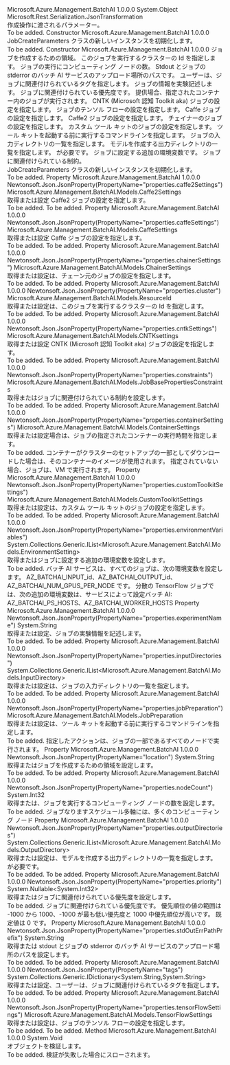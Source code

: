 <Type Name="JobCreateParameters" FullName="Microsoft.Azure.Management.BatchAI.Models.JobCreateParameters">
  <TypeSignature Language="C#" Value="public class JobCreateParameters" />
  <TypeSignature Language="ILAsm" Value=".class public auto ansi beforefieldinit JobCreateParameters extends System.Object" />
  <TypeSignature Language="DocId" Value="T:Microsoft.Azure.Management.BatchAI.Models.JobCreateParameters" />
  <TypeSignature Language="VB.NET" Value="Public Class JobCreateParameters" />
  <TypeSignature Language="F#" Value="type JobCreateParameters = class" />
  <AssemblyInfo>
    <AssemblyName>Microsoft.Azure.Management.BatchAI</AssemblyName>
    <AssemblyVersion>1.0.0.0</AssemblyVersion>
  </AssemblyInfo>
  <Base>
    <BaseTypeName>System.Object</BaseTypeName>
  </Base>
  <Interfaces />
  <Attributes>
    <Attribute>
      <AttributeName>Microsoft.Rest.Serialization.JsonTransformation</AttributeName>
    </Attribute>
  </Attributes>
  <Docs>
    <summary>
            作成操作に渡されるパラメーター。
            </summary>
    <remarks>To be added.</remarks>
  </Docs>
  <Members>
    <Member MemberName=".ctor">
      <MemberSignature Language="C#" Value="public JobCreateParameters ();" />
      <MemberSignature Language="ILAsm" Value=".method public hidebysig specialname rtspecialname instance void .ctor() cil managed" />
      <MemberSignature Language="DocId" Value="M:Microsoft.Azure.Management.BatchAI.Models.JobCreateParameters.#ctor" />
      <MemberSignature Language="VB.NET" Value="Public Sub New ()" />
      <MemberType>Constructor</MemberType>
      <AssemblyInfo>
        <AssemblyName>Microsoft.Azure.Management.BatchAI</AssemblyName>
        <AssemblyVersion>1.0.0.0</AssemblyVersion>
      </AssemblyInfo>
      <Parameters />
      <Docs>
        <summary>
            JobCreateParameters クラスの新しいインスタンスを初期化します。
            </summary>
        <remarks>To be added.</remarks>
      </Docs>
    </Member>
    <Member MemberName=".ctor">
      <MemberSignature Language="C#" Value="public JobCreateParameters (string location, Microsoft.Azure.Management.BatchAI.Models.ResourceId cluster, int nodeCount, string stdOutErrPathPrefix, System.Collections.Generic.IDictionary&lt;string,string&gt; tags = null, string experimentName = null, Nullable&lt;int&gt; priority = null, Microsoft.Azure.Management.BatchAI.Models.ContainerSettings containerSettings = null, Microsoft.Azure.Management.BatchAI.Models.CNTKsettings cntkSettings = null, Microsoft.Azure.Management.BatchAI.Models.TensorFlowSettings tensorFlowSettings = null, Microsoft.Azure.Management.BatchAI.Models.CaffeSettings caffeSettings = null, Microsoft.Azure.Management.BatchAI.Models.Caffe2Settings caffe2Settings = null, Microsoft.Azure.Management.BatchAI.Models.ChainerSettings chainerSettings = null, Microsoft.Azure.Management.BatchAI.Models.CustomToolkitSettings customToolkitSettings = null, Microsoft.Azure.Management.BatchAI.Models.JobPreparation jobPreparation = null, System.Collections.Generic.IList&lt;Microsoft.Azure.Management.BatchAI.Models.InputDirectory&gt; inputDirectories = null, System.Collections.Generic.IList&lt;Microsoft.Azure.Management.BatchAI.Models.OutputDirectory&gt; outputDirectories = null, System.Collections.Generic.IList&lt;Microsoft.Azure.Management.BatchAI.Models.EnvironmentSetting&gt; environmentVariables = null, Microsoft.Azure.Management.BatchAI.Models.JobBasePropertiesConstraints constraints = null);" />
      <MemberSignature Language="ILAsm" Value=".method public hidebysig specialname rtspecialname instance void .ctor(string location, class Microsoft.Azure.Management.BatchAI.Models.ResourceId cluster, int32 nodeCount, string stdOutErrPathPrefix, class System.Collections.Generic.IDictionary`2&lt;string, string&gt; tags, string experimentName, valuetype System.Nullable`1&lt;int32&gt; priority, class Microsoft.Azure.Management.BatchAI.Models.ContainerSettings containerSettings, class Microsoft.Azure.Management.BatchAI.Models.CNTKsettings cntkSettings, class Microsoft.Azure.Management.BatchAI.Models.TensorFlowSettings tensorFlowSettings, class Microsoft.Azure.Management.BatchAI.Models.CaffeSettings caffeSettings, class Microsoft.Azure.Management.BatchAI.Models.Caffe2Settings caffe2Settings, class Microsoft.Azure.Management.BatchAI.Models.ChainerSettings chainerSettings, class Microsoft.Azure.Management.BatchAI.Models.CustomToolkitSettings customToolkitSettings, class Microsoft.Azure.Management.BatchAI.Models.JobPreparation jobPreparation, class System.Collections.Generic.IList`1&lt;class Microsoft.Azure.Management.BatchAI.Models.InputDirectory&gt; inputDirectories, class System.Collections.Generic.IList`1&lt;class Microsoft.Azure.Management.BatchAI.Models.OutputDirectory&gt; outputDirectories, class System.Collections.Generic.IList`1&lt;class Microsoft.Azure.Management.BatchAI.Models.EnvironmentSetting&gt; environmentVariables, class Microsoft.Azure.Management.BatchAI.Models.JobBasePropertiesConstraints constraints) cil managed" />
      <MemberSignature Language="DocId" Value="M:Microsoft.Azure.Management.BatchAI.Models.JobCreateParameters.#ctor(System.String,Microsoft.Azure.Management.BatchAI.Models.ResourceId,System.Int32,System.String,System.Collections.Generic.IDictionary{System.String,System.String},System.String,System.Nullable{System.Int32},Microsoft.Azure.Management.BatchAI.Models.ContainerSettings,Microsoft.Azure.Management.BatchAI.Models.CNTKsettings,Microsoft.Azure.Management.BatchAI.Models.TensorFlowSettings,Microsoft.Azure.Management.BatchAI.Models.CaffeSettings,Microsoft.Azure.Management.BatchAI.Models.Caffe2Settings,Microsoft.Azure.Management.BatchAI.Models.ChainerSettings,Microsoft.Azure.Management.BatchAI.Models.CustomToolkitSettings,Microsoft.Azure.Management.BatchAI.Models.JobPreparation,System.Collections.Generic.IList{Microsoft.Azure.Management.BatchAI.Models.InputDirectory},System.Collections.Generic.IList{Microsoft.Azure.Management.BatchAI.Models.OutputDirectory},System.Collections.Generic.IList{Microsoft.Azure.Management.BatchAI.Models.EnvironmentSetting},Microsoft.Azure.Management.BatchAI.Models.JobBasePropertiesConstraints)" />
      <MemberSignature Language="F#" Value="new Microsoft.Azure.Management.BatchAI.Models.JobCreateParameters : string * Microsoft.Azure.Management.BatchAI.Models.ResourceId * int * string * System.Collections.Generic.IDictionary&lt;string, string&gt; * string * Nullable&lt;int&gt; * Microsoft.Azure.Management.BatchAI.Models.ContainerSettings * Microsoft.Azure.Management.BatchAI.Models.CNTKsettings * Microsoft.Azure.Management.BatchAI.Models.TensorFlowSettings * Microsoft.Azure.Management.BatchAI.Models.CaffeSettings * Microsoft.Azure.Management.BatchAI.Models.Caffe2Settings * Microsoft.Azure.Management.BatchAI.Models.ChainerSettings * Microsoft.Azure.Management.BatchAI.Models.CustomToolkitSettings * Microsoft.Azure.Management.BatchAI.Models.JobPreparation * System.Collections.Generic.IList&lt;Microsoft.Azure.Management.BatchAI.Models.InputDirectory&gt; * System.Collections.Generic.IList&lt;Microsoft.Azure.Management.BatchAI.Models.OutputDirectory&gt; * System.Collections.Generic.IList&lt;Microsoft.Azure.Management.BatchAI.Models.EnvironmentSetting&gt; * Microsoft.Azure.Management.BatchAI.Models.JobBasePropertiesConstraints -&gt; Microsoft.Azure.Management.BatchAI.Models.JobCreateParameters" Usage="new Microsoft.Azure.Management.BatchAI.Models.JobCreateParameters (location, cluster, nodeCount, stdOutErrPathPrefix, tags, experimentName, priority, containerSettings, cntkSettings, tensorFlowSettings, caffeSettings, caffe2Settings, chainerSettings, customToolkitSettings, jobPreparation, inputDirectories, outputDirectories, environmentVariables, constraints)" />
      <MemberType>Constructor</MemberType>
      <AssemblyInfo>
        <AssemblyName>Microsoft.Azure.Management.BatchAI</AssemblyName>
        <AssemblyVersion>1.0.0.0</AssemblyVersion>
      </AssemblyInfo>
      <Parameters>
        <Parameter Name="location" Type="System.String" />
        <Parameter Name="cluster" Type="Microsoft.Azure.Management.BatchAI.Models.ResourceId" />
        <Parameter Name="nodeCount" Type="System.Int32" />
        <Parameter Name="stdOutErrPathPrefix" Type="System.String" />
        <Parameter Name="tags" Type="System.Collections.Generic.IDictionary&lt;System.String,System.String&gt;" />
        <Parameter Name="experimentName" Type="System.String" />
        <Parameter Name="priority" Type="System.Nullable&lt;System.Int32&gt;" />
        <Parameter Name="containerSettings" Type="Microsoft.Azure.Management.BatchAI.Models.ContainerSettings" />
        <Parameter Name="cntkSettings" Type="Microsoft.Azure.Management.BatchAI.Models.CNTKsettings" />
        <Parameter Name="tensorFlowSettings" Type="Microsoft.Azure.Management.BatchAI.Models.TensorFlowSettings" />
        <Parameter Name="caffeSettings" Type="Microsoft.Azure.Management.BatchAI.Models.CaffeSettings" />
        <Parameter Name="caffe2Settings" Type="Microsoft.Azure.Management.BatchAI.Models.Caffe2Settings" />
        <Parameter Name="chainerSettings" Type="Microsoft.Azure.Management.BatchAI.Models.ChainerSettings" />
        <Parameter Name="customToolkitSettings" Type="Microsoft.Azure.Management.BatchAI.Models.CustomToolkitSettings" />
        <Parameter Name="jobPreparation" Type="Microsoft.Azure.Management.BatchAI.Models.JobPreparation" />
        <Parameter Name="inputDirectories" Type="System.Collections.Generic.IList&lt;Microsoft.Azure.Management.BatchAI.Models.InputDirectory&gt;" />
        <Parameter Name="outputDirectories" Type="System.Collections.Generic.IList&lt;Microsoft.Azure.Management.BatchAI.Models.OutputDirectory&gt;" />
        <Parameter Name="environmentVariables" Type="System.Collections.Generic.IList&lt;Microsoft.Azure.Management.BatchAI.Models.EnvironmentSetting&gt;" />
        <Parameter Name="constraints" Type="Microsoft.Azure.Management.BatchAI.Models.JobBasePropertiesConstraints" />
      </Parameters>
      <Docs>
        <param name="location">ジョブを作成するための領域。</param>
        <param name="cluster">このジョブを実行するクラスターの Id を指定します。</param>
        <param name="nodeCount">ジョブの実行にコンピューティング ノードの数。</param>
        <param name="stdOutErrPathPrefix">Stdout とジョブの stderror のバッチ AI サービスのアップロード場所のパスです。</param>
        <param name="tags">ユーザーは、ジョブに関連付けられているタグを指定します。</param>
        <param name="experimentName">ジョブの情報を実験記述します。</param>
        <param name="priority">ジョブに関連付けられている優先度です。</param>
        <param name="containerSettings">提供場合、指定されたコンテナー内のジョブが実行されます。</param>
        <param name="cntkSettings">CNTK (Microsoft 認知 Toolkit aka) ジョブの設定を指定します。</param>
        <param name="tensorFlowSettings">ジョブのテンソル フローの設定を指定します。</param>
        <param name="caffeSettings">Caffe ジョブの設定を指定します。</param>
        <param name="caffe2Settings">Caffe2 ジョブの設定を指定します。</param>
        <param name="chainerSettings">チェイナーのジョブの設定を指定します。</param>
        <param name="customToolkitSettings">カスタム ツール キットのジョブの設定を指定します。</param>
        <param name="jobPreparation">ツール キットを起動する前に実行するコマンドラインを指定します。</param>
        <param name="inputDirectories">ジョブの入力ディレクトリの一覧を指定します。</param>
        <param name="outputDirectories">モデルを作成する出力ディレクトリの一覧を指定します。 が必要です。</param>
        <param name="environmentVariables">ジョブに設定する追加の環境変数です。</param>
        <param name="constraints">ジョブに関連付けられている制約。</param>
        <summary>
            JobCreateParameters クラスの新しいインスタンスを初期化します。
            </summary>
        <remarks>To be added.</remarks>
      </Docs>
    </Member>
    <Member MemberName="Caffe2Settings">
      <MemberSignature Language="C#" Value="public Microsoft.Azure.Management.BatchAI.Models.Caffe2Settings Caffe2Settings { get; set; }" />
      <MemberSignature Language="ILAsm" Value=".property instance class Microsoft.Azure.Management.BatchAI.Models.Caffe2Settings Caffe2Settings" />
      <MemberSignature Language="DocId" Value="P:Microsoft.Azure.Management.BatchAI.Models.JobCreateParameters.Caffe2Settings" />
      <MemberSignature Language="VB.NET" Value="Public Property Caffe2Settings As Caffe2Settings" />
      <MemberSignature Language="F#" Value="member this.Caffe2Settings : Microsoft.Azure.Management.BatchAI.Models.Caffe2Settings with get, set" Usage="Microsoft.Azure.Management.BatchAI.Models.JobCreateParameters.Caffe2Settings" />
      <MemberType>Property</MemberType>
      <AssemblyInfo>
        <AssemblyName>Microsoft.Azure.Management.BatchAI</AssemblyName>
        <AssemblyVersion>1.0.0.0</AssemblyVersion>
      </AssemblyInfo>
      <Attributes>
        <Attribute>
          <AttributeName>Newtonsoft.Json.JsonProperty(PropertyName="properties.caffe2Settings")</AttributeName>
        </Attribute>
      </Attributes>
      <ReturnValue>
        <ReturnType>Microsoft.Azure.Management.BatchAI.Models.Caffe2Settings</ReturnType>
      </ReturnValue>
      <Docs>
        <summary>
            取得または設定 Caffe2 ジョブの設定を指定します。
            </summary>
        <value>To be added.</value>
        <remarks>To be added.</remarks>
      </Docs>
    </Member>
    <Member MemberName="CaffeSettings">
      <MemberSignature Language="C#" Value="public Microsoft.Azure.Management.BatchAI.Models.CaffeSettings CaffeSettings { get; set; }" />
      <MemberSignature Language="ILAsm" Value=".property instance class Microsoft.Azure.Management.BatchAI.Models.CaffeSettings CaffeSettings" />
      <MemberSignature Language="DocId" Value="P:Microsoft.Azure.Management.BatchAI.Models.JobCreateParameters.CaffeSettings" />
      <MemberSignature Language="VB.NET" Value="Public Property CaffeSettings As CaffeSettings" />
      <MemberSignature Language="F#" Value="member this.CaffeSettings : Microsoft.Azure.Management.BatchAI.Models.CaffeSettings with get, set" Usage="Microsoft.Azure.Management.BatchAI.Models.JobCreateParameters.CaffeSettings" />
      <MemberType>Property</MemberType>
      <AssemblyInfo>
        <AssemblyName>Microsoft.Azure.Management.BatchAI</AssemblyName>
        <AssemblyVersion>1.0.0.0</AssemblyVersion>
      </AssemblyInfo>
      <Attributes>
        <Attribute>
          <AttributeName>Newtonsoft.Json.JsonProperty(PropertyName="properties.caffeSettings")</AttributeName>
        </Attribute>
      </Attributes>
      <ReturnValue>
        <ReturnType>Microsoft.Azure.Management.BatchAI.Models.CaffeSettings</ReturnType>
      </ReturnValue>
      <Docs>
        <summary>
            取得または設定 Caffe ジョブの設定を指定します。
            </summary>
        <value>To be added.</value>
        <remarks>To be added.</remarks>
      </Docs>
    </Member>
    <Member MemberName="ChainerSettings">
      <MemberSignature Language="C#" Value="public Microsoft.Azure.Management.BatchAI.Models.ChainerSettings ChainerSettings { get; set; }" />
      <MemberSignature Language="ILAsm" Value=".property instance class Microsoft.Azure.Management.BatchAI.Models.ChainerSettings ChainerSettings" />
      <MemberSignature Language="DocId" Value="P:Microsoft.Azure.Management.BatchAI.Models.JobCreateParameters.ChainerSettings" />
      <MemberSignature Language="VB.NET" Value="Public Property ChainerSettings As ChainerSettings" />
      <MemberSignature Language="F#" Value="member this.ChainerSettings : Microsoft.Azure.Management.BatchAI.Models.ChainerSettings with get, set" Usage="Microsoft.Azure.Management.BatchAI.Models.JobCreateParameters.ChainerSettings" />
      <MemberType>Property</MemberType>
      <AssemblyInfo>
        <AssemblyName>Microsoft.Azure.Management.BatchAI</AssemblyName>
        <AssemblyVersion>1.0.0.0</AssemblyVersion>
      </AssemblyInfo>
      <Attributes>
        <Attribute>
          <AttributeName>Newtonsoft.Json.JsonProperty(PropertyName="properties.chainerSettings")</AttributeName>
        </Attribute>
      </Attributes>
      <ReturnValue>
        <ReturnType>Microsoft.Azure.Management.BatchAI.Models.ChainerSettings</ReturnType>
      </ReturnValue>
      <Docs>
        <summary>
            取得または設定は、チェーン元のジョブの設定を指定します。
            </summary>
        <value>To be added.</value>
        <remarks>To be added.</remarks>
      </Docs>
    </Member>
    <Member MemberName="Cluster">
      <MemberSignature Language="C#" Value="public Microsoft.Azure.Management.BatchAI.Models.ResourceId Cluster { get; set; }" />
      <MemberSignature Language="ILAsm" Value=".property instance class Microsoft.Azure.Management.BatchAI.Models.ResourceId Cluster" />
      <MemberSignature Language="DocId" Value="P:Microsoft.Azure.Management.BatchAI.Models.JobCreateParameters.Cluster" />
      <MemberSignature Language="VB.NET" Value="Public Property Cluster As ResourceId" />
      <MemberSignature Language="F#" Value="member this.Cluster : Microsoft.Azure.Management.BatchAI.Models.ResourceId with get, set" Usage="Microsoft.Azure.Management.BatchAI.Models.JobCreateParameters.Cluster" />
      <MemberType>Property</MemberType>
      <AssemblyInfo>
        <AssemblyName>Microsoft.Azure.Management.BatchAI</AssemblyName>
        <AssemblyVersion>1.0.0.0</AssemblyVersion>
      </AssemblyInfo>
      <Attributes>
        <Attribute>
          <AttributeName>Newtonsoft.Json.JsonProperty(PropertyName="properties.cluster")</AttributeName>
        </Attribute>
      </Attributes>
      <ReturnValue>
        <ReturnType>Microsoft.Azure.Management.BatchAI.Models.ResourceId</ReturnType>
      </ReturnValue>
      <Docs>
        <summary>
            取得または設定は、このジョブを実行するクラスターの Id を指定します。
            </summary>
        <value>To be added.</value>
        <remarks>To be added.</remarks>
      </Docs>
    </Member>
    <Member MemberName="CntkSettings">
      <MemberSignature Language="C#" Value="public Microsoft.Azure.Management.BatchAI.Models.CNTKsettings CntkSettings { get; set; }" />
      <MemberSignature Language="ILAsm" Value=".property instance class Microsoft.Azure.Management.BatchAI.Models.CNTKsettings CntkSettings" />
      <MemberSignature Language="DocId" Value="P:Microsoft.Azure.Management.BatchAI.Models.JobCreateParameters.CntkSettings" />
      <MemberSignature Language="VB.NET" Value="Public Property CntkSettings As CNTKsettings" />
      <MemberSignature Language="F#" Value="member this.CntkSettings : Microsoft.Azure.Management.BatchAI.Models.CNTKsettings with get, set" Usage="Microsoft.Azure.Management.BatchAI.Models.JobCreateParameters.CntkSettings" />
      <MemberType>Property</MemberType>
      <AssemblyInfo>
        <AssemblyName>Microsoft.Azure.Management.BatchAI</AssemblyName>
        <AssemblyVersion>1.0.0.0</AssemblyVersion>
      </AssemblyInfo>
      <Attributes>
        <Attribute>
          <AttributeName>Newtonsoft.Json.JsonProperty(PropertyName="properties.cntkSettings")</AttributeName>
        </Attribute>
      </Attributes>
      <ReturnValue>
        <ReturnType>Microsoft.Azure.Management.BatchAI.Models.CNTKsettings</ReturnType>
      </ReturnValue>
      <Docs>
        <summary>
            取得または設定 CNTK (Microsoft 認知 Toolkit aka) ジョブの設定を指定します。
            </summary>
        <value>To be added.</value>
        <remarks>To be added.</remarks>
      </Docs>
    </Member>
    <Member MemberName="Constraints">
      <MemberSignature Language="C#" Value="public Microsoft.Azure.Management.BatchAI.Models.JobBasePropertiesConstraints Constraints { get; set; }" />
      <MemberSignature Language="ILAsm" Value=".property instance class Microsoft.Azure.Management.BatchAI.Models.JobBasePropertiesConstraints Constraints" />
      <MemberSignature Language="DocId" Value="P:Microsoft.Azure.Management.BatchAI.Models.JobCreateParameters.Constraints" />
      <MemberSignature Language="VB.NET" Value="Public Property Constraints As JobBasePropertiesConstraints" />
      <MemberSignature Language="F#" Value="member this.Constraints : Microsoft.Azure.Management.BatchAI.Models.JobBasePropertiesConstraints with get, set" Usage="Microsoft.Azure.Management.BatchAI.Models.JobCreateParameters.Constraints" />
      <MemberType>Property</MemberType>
      <AssemblyInfo>
        <AssemblyName>Microsoft.Azure.Management.BatchAI</AssemblyName>
        <AssemblyVersion>1.0.0.0</AssemblyVersion>
      </AssemblyInfo>
      <Attributes>
        <Attribute>
          <AttributeName>Newtonsoft.Json.JsonProperty(PropertyName="properties.constraints")</AttributeName>
        </Attribute>
      </Attributes>
      <ReturnValue>
        <ReturnType>Microsoft.Azure.Management.BatchAI.Models.JobBasePropertiesConstraints</ReturnType>
      </ReturnValue>
      <Docs>
        <summary>
            取得またはジョブに関連付けられている制約を設定します。
            </summary>
        <value>To be added.</value>
        <remarks>To be added.</remarks>
      </Docs>
    </Member>
    <Member MemberName="ContainerSettings">
      <MemberSignature Language="C#" Value="public Microsoft.Azure.Management.BatchAI.Models.ContainerSettings ContainerSettings { get; set; }" />
      <MemberSignature Language="ILAsm" Value=".property instance class Microsoft.Azure.Management.BatchAI.Models.ContainerSettings ContainerSettings" />
      <MemberSignature Language="DocId" Value="P:Microsoft.Azure.Management.BatchAI.Models.JobCreateParameters.ContainerSettings" />
      <MemberSignature Language="VB.NET" Value="Public Property ContainerSettings As ContainerSettings" />
      <MemberSignature Language="F#" Value="member this.ContainerSettings : Microsoft.Azure.Management.BatchAI.Models.ContainerSettings with get, set" Usage="Microsoft.Azure.Management.BatchAI.Models.JobCreateParameters.ContainerSettings" />
      <MemberType>Property</MemberType>
      <AssemblyInfo>
        <AssemblyName>Microsoft.Azure.Management.BatchAI</AssemblyName>
        <AssemblyVersion>1.0.0.0</AssemblyVersion>
      </AssemblyInfo>
      <Attributes>
        <Attribute>
          <AttributeName>Newtonsoft.Json.JsonProperty(PropertyName="properties.containerSettings")</AttributeName>
        </Attribute>
      </Attributes>
      <ReturnValue>
        <ReturnType>Microsoft.Azure.Management.BatchAI.Models.ContainerSettings</ReturnType>
      </ReturnValue>
      <Docs>
        <summary>
            取得または設定場合は、ジョブの指定されたコンテナーの実行時間を指定します。
            </summary>
        <value>To be added.</value>
        <remarks>
            コンテナーがクラスターのセットアップの一部としてダウンロードした場合は、そのコンテナーのイメージが使用されます。 指定されていない場合、ジョブは、VM で実行されます。
            </remarks>
      </Docs>
    </Member>
    <Member MemberName="CustomToolkitSettings">
      <MemberSignature Language="C#" Value="public Microsoft.Azure.Management.BatchAI.Models.CustomToolkitSettings CustomToolkitSettings { get; set; }" />
      <MemberSignature Language="ILAsm" Value=".property instance class Microsoft.Azure.Management.BatchAI.Models.CustomToolkitSettings CustomToolkitSettings" />
      <MemberSignature Language="DocId" Value="P:Microsoft.Azure.Management.BatchAI.Models.JobCreateParameters.CustomToolkitSettings" />
      <MemberSignature Language="VB.NET" Value="Public Property CustomToolkitSettings As CustomToolkitSettings" />
      <MemberSignature Language="F#" Value="member this.CustomToolkitSettings : Microsoft.Azure.Management.BatchAI.Models.CustomToolkitSettings with get, set" Usage="Microsoft.Azure.Management.BatchAI.Models.JobCreateParameters.CustomToolkitSettings" />
      <MemberType>Property</MemberType>
      <AssemblyInfo>
        <AssemblyName>Microsoft.Azure.Management.BatchAI</AssemblyName>
        <AssemblyVersion>1.0.0.0</AssemblyVersion>
      </AssemblyInfo>
      <Attributes>
        <Attribute>
          <AttributeName>Newtonsoft.Json.JsonProperty(PropertyName="properties.customToolkitSettings")</AttributeName>
        </Attribute>
      </Attributes>
      <ReturnValue>
        <ReturnType>Microsoft.Azure.Management.BatchAI.Models.CustomToolkitSettings</ReturnType>
      </ReturnValue>
      <Docs>
        <summary>
            取得または設定は、カスタム ツール キットのジョブの設定を指定します。
            </summary>
        <value>To be added.</value>
        <remarks>To be added.</remarks>
      </Docs>
    </Member>
    <Member MemberName="EnvironmentVariables">
      <MemberSignature Language="C#" Value="public System.Collections.Generic.IList&lt;Microsoft.Azure.Management.BatchAI.Models.EnvironmentSetting&gt; EnvironmentVariables { get; set; }" />
      <MemberSignature Language="ILAsm" Value=".property instance class System.Collections.Generic.IList`1&lt;class Microsoft.Azure.Management.BatchAI.Models.EnvironmentSetting&gt; EnvironmentVariables" />
      <MemberSignature Language="DocId" Value="P:Microsoft.Azure.Management.BatchAI.Models.JobCreateParameters.EnvironmentVariables" />
      <MemberSignature Language="VB.NET" Value="Public Property EnvironmentVariables As IList(Of EnvironmentSetting)" />
      <MemberSignature Language="F#" Value="member this.EnvironmentVariables : System.Collections.Generic.IList&lt;Microsoft.Azure.Management.BatchAI.Models.EnvironmentSetting&gt; with get, set" Usage="Microsoft.Azure.Management.BatchAI.Models.JobCreateParameters.EnvironmentVariables" />
      <MemberType>Property</MemberType>
      <AssemblyInfo>
        <AssemblyName>Microsoft.Azure.Management.BatchAI</AssemblyName>
        <AssemblyVersion>1.0.0.0</AssemblyVersion>
      </AssemblyInfo>
      <Attributes>
        <Attribute>
          <AttributeName>Newtonsoft.Json.JsonProperty(PropertyName="properties.environmentVariables")</AttributeName>
        </Attribute>
      </Attributes>
      <ReturnValue>
        <ReturnType>System.Collections.Generic.IList&lt;Microsoft.Azure.Management.BatchAI.Models.EnvironmentSetting&gt;</ReturnType>
      </ReturnValue>
      <Docs>
        <summary>
            取得またはジョブに設定する追加の環境変数を設定します。
            </summary>
        <value>To be added.</value>
        <remarks>
            バッチ AI サービスは、すべてのジョブは、次の環境変数を設定します。 AZ_BATCHAI_INPUT_id、AZ_BATCHAI_OUTPUT_id、AZ_BATCHAI_NUM_GPUS_PER_NODE です。 分散の TensorFlow ジョブでは、次の追加の環境変数は、サービスによって設定バッチ AI: AZ_BATCHAI_PS_HOSTS、AZ_BATCHAI_WORKER_HOSTS
            </remarks>
      </Docs>
    </Member>
    <Member MemberName="ExperimentName">
      <MemberSignature Language="C#" Value="public string ExperimentName { get; set; }" />
      <MemberSignature Language="ILAsm" Value=".property instance string ExperimentName" />
      <MemberSignature Language="DocId" Value="P:Microsoft.Azure.Management.BatchAI.Models.JobCreateParameters.ExperimentName" />
      <MemberSignature Language="VB.NET" Value="Public Property ExperimentName As String" />
      <MemberSignature Language="F#" Value="member this.ExperimentName : string with get, set" Usage="Microsoft.Azure.Management.BatchAI.Models.JobCreateParameters.ExperimentName" />
      <MemberType>Property</MemberType>
      <AssemblyInfo>
        <AssemblyName>Microsoft.Azure.Management.BatchAI</AssemblyName>
        <AssemblyVersion>1.0.0.0</AssemblyVersion>
      </AssemblyInfo>
      <Attributes>
        <Attribute>
          <AttributeName>Newtonsoft.Json.JsonProperty(PropertyName="properties.experimentName")</AttributeName>
        </Attribute>
      </Attributes>
      <ReturnValue>
        <ReturnType>System.String</ReturnType>
      </ReturnValue>
      <Docs>
        <summary>
            取得または設定、ジョブの実験情報を記述します。
            </summary>
        <value>To be added.</value>
        <remarks>To be added.</remarks>
      </Docs>
    </Member>
    <Member MemberName="InputDirectories">
      <MemberSignature Language="C#" Value="public System.Collections.Generic.IList&lt;Microsoft.Azure.Management.BatchAI.Models.InputDirectory&gt; InputDirectories { get; set; }" />
      <MemberSignature Language="ILAsm" Value=".property instance class System.Collections.Generic.IList`1&lt;class Microsoft.Azure.Management.BatchAI.Models.InputDirectory&gt; InputDirectories" />
      <MemberSignature Language="DocId" Value="P:Microsoft.Azure.Management.BatchAI.Models.JobCreateParameters.InputDirectories" />
      <MemberSignature Language="VB.NET" Value="Public Property InputDirectories As IList(Of InputDirectory)" />
      <MemberSignature Language="F#" Value="member this.InputDirectories : System.Collections.Generic.IList&lt;Microsoft.Azure.Management.BatchAI.Models.InputDirectory&gt; with get, set" Usage="Microsoft.Azure.Management.BatchAI.Models.JobCreateParameters.InputDirectories" />
      <MemberType>Property</MemberType>
      <AssemblyInfo>
        <AssemblyName>Microsoft.Azure.Management.BatchAI</AssemblyName>
        <AssemblyVersion>1.0.0.0</AssemblyVersion>
      </AssemblyInfo>
      <Attributes>
        <Attribute>
          <AttributeName>Newtonsoft.Json.JsonProperty(PropertyName="properties.inputDirectories")</AttributeName>
        </Attribute>
      </Attributes>
      <ReturnValue>
        <ReturnType>System.Collections.Generic.IList&lt;Microsoft.Azure.Management.BatchAI.Models.InputDirectory&gt;</ReturnType>
      </ReturnValue>
      <Docs>
        <summary>
            取得または設定は、ジョブの入力ディレクトリの一覧を指定します。
            </summary>
        <value>To be added.</value>
        <remarks>To be added.</remarks>
      </Docs>
    </Member>
    <Member MemberName="JobPreparation">
      <MemberSignature Language="C#" Value="public Microsoft.Azure.Management.BatchAI.Models.JobPreparation JobPreparation { get; set; }" />
      <MemberSignature Language="ILAsm" Value=".property instance class Microsoft.Azure.Management.BatchAI.Models.JobPreparation JobPreparation" />
      <MemberSignature Language="DocId" Value="P:Microsoft.Azure.Management.BatchAI.Models.JobCreateParameters.JobPreparation" />
      <MemberSignature Language="VB.NET" Value="Public Property JobPreparation As JobPreparation" />
      <MemberSignature Language="F#" Value="member this.JobPreparation : Microsoft.Azure.Management.BatchAI.Models.JobPreparation with get, set" Usage="Microsoft.Azure.Management.BatchAI.Models.JobCreateParameters.JobPreparation" />
      <MemberType>Property</MemberType>
      <AssemblyInfo>
        <AssemblyName>Microsoft.Azure.Management.BatchAI</AssemblyName>
        <AssemblyVersion>1.0.0.0</AssemblyVersion>
      </AssemblyInfo>
      <Attributes>
        <Attribute>
          <AttributeName>Newtonsoft.Json.JsonProperty(PropertyName="properties.jobPreparation")</AttributeName>
        </Attribute>
      </Attributes>
      <ReturnValue>
        <ReturnType>Microsoft.Azure.Management.BatchAI.Models.JobPreparation</ReturnType>
      </ReturnValue>
      <Docs>
        <summary>
            取得または設定は、ツール キットを起動する前に実行するコマンドラインを指定します。
            </summary>
        <value>To be added.</value>
        <remarks>
            指定したアクションは、ジョブの一部であるすべてのノードで実行されます。
            </remarks>
      </Docs>
    </Member>
    <Member MemberName="Location">
      <MemberSignature Language="C#" Value="public string Location { get; set; }" />
      <MemberSignature Language="ILAsm" Value=".property instance string Location" />
      <MemberSignature Language="DocId" Value="P:Microsoft.Azure.Management.BatchAI.Models.JobCreateParameters.Location" />
      <MemberSignature Language="VB.NET" Value="Public Property Location As String" />
      <MemberSignature Language="F#" Value="member this.Location : string with get, set" Usage="Microsoft.Azure.Management.BatchAI.Models.JobCreateParameters.Location" />
      <MemberType>Property</MemberType>
      <AssemblyInfo>
        <AssemblyName>Microsoft.Azure.Management.BatchAI</AssemblyName>
        <AssemblyVersion>1.0.0.0</AssemblyVersion>
      </AssemblyInfo>
      <Attributes>
        <Attribute>
          <AttributeName>Newtonsoft.Json.JsonProperty(PropertyName="location")</AttributeName>
        </Attribute>
      </Attributes>
      <ReturnValue>
        <ReturnType>System.String</ReturnType>
      </ReturnValue>
      <Docs>
        <summary>
            取得またはジョブを作成するための領域を設定します。
            </summary>
        <value>To be added.</value>
        <remarks>To be added.</remarks>
      </Docs>
    </Member>
    <Member MemberName="NodeCount">
      <MemberSignature Language="C#" Value="public int NodeCount { get; set; }" />
      <MemberSignature Language="ILAsm" Value=".property instance int32 NodeCount" />
      <MemberSignature Language="DocId" Value="P:Microsoft.Azure.Management.BatchAI.Models.JobCreateParameters.NodeCount" />
      <MemberSignature Language="VB.NET" Value="Public Property NodeCount As Integer" />
      <MemberSignature Language="F#" Value="member this.NodeCount : int with get, set" Usage="Microsoft.Azure.Management.BatchAI.Models.JobCreateParameters.NodeCount" />
      <MemberType>Property</MemberType>
      <AssemblyInfo>
        <AssemblyName>Microsoft.Azure.Management.BatchAI</AssemblyName>
        <AssemblyVersion>1.0.0.0</AssemblyVersion>
      </AssemblyInfo>
      <Attributes>
        <Attribute>
          <AttributeName>Newtonsoft.Json.JsonProperty(PropertyName="properties.nodeCount")</AttributeName>
        </Attribute>
      </Attributes>
      <ReturnValue>
        <ReturnType>System.Int32</ReturnType>
      </ReturnValue>
      <Docs>
        <summary>
            取得または、ジョブを実行するコンピューティング ノードの数を設定します。
            </summary>
        <value>To be added.</value>
        <remarks>
            ジョブなりますスケジュール多軸には、多くのコンピューティング ノード
            </remarks>
      </Docs>
    </Member>
    <Member MemberName="OutputDirectories">
      <MemberSignature Language="C#" Value="public System.Collections.Generic.IList&lt;Microsoft.Azure.Management.BatchAI.Models.OutputDirectory&gt; OutputDirectories { get; set; }" />
      <MemberSignature Language="ILAsm" Value=".property instance class System.Collections.Generic.IList`1&lt;class Microsoft.Azure.Management.BatchAI.Models.OutputDirectory&gt; OutputDirectories" />
      <MemberSignature Language="DocId" Value="P:Microsoft.Azure.Management.BatchAI.Models.JobCreateParameters.OutputDirectories" />
      <MemberSignature Language="VB.NET" Value="Public Property OutputDirectories As IList(Of OutputDirectory)" />
      <MemberSignature Language="F#" Value="member this.OutputDirectories : System.Collections.Generic.IList&lt;Microsoft.Azure.Management.BatchAI.Models.OutputDirectory&gt; with get, set" Usage="Microsoft.Azure.Management.BatchAI.Models.JobCreateParameters.OutputDirectories" />
      <MemberType>Property</MemberType>
      <AssemblyInfo>
        <AssemblyName>Microsoft.Azure.Management.BatchAI</AssemblyName>
        <AssemblyVersion>1.0.0.0</AssemblyVersion>
      </AssemblyInfo>
      <Attributes>
        <Attribute>
          <AttributeName>Newtonsoft.Json.JsonProperty(PropertyName="properties.outputDirectories")</AttributeName>
        </Attribute>
      </Attributes>
      <ReturnValue>
        <ReturnType>System.Collections.Generic.IList&lt;Microsoft.Azure.Management.BatchAI.Models.OutputDirectory&gt;</ReturnType>
      </ReturnValue>
      <Docs>
        <summary>
            取得または設定は、モデルを作成する出力ディレクトリの一覧を指定します。 が必要です。
            </summary>
        <value>To be added.</value>
        <remarks>To be added.</remarks>
      </Docs>
    </Member>
    <Member MemberName="Priority">
      <MemberSignature Language="C#" Value="public Nullable&lt;int&gt; Priority { get; set; }" />
      <MemberSignature Language="ILAsm" Value=".property instance valuetype System.Nullable`1&lt;int32&gt; Priority" />
      <MemberSignature Language="DocId" Value="P:Microsoft.Azure.Management.BatchAI.Models.JobCreateParameters.Priority" />
      <MemberSignature Language="VB.NET" Value="Public Property Priority As Nullable(Of Integer)" />
      <MemberSignature Language="F#" Value="member this.Priority : Nullable&lt;int&gt; with get, set" Usage="Microsoft.Azure.Management.BatchAI.Models.JobCreateParameters.Priority" />
      <MemberType>Property</MemberType>
      <AssemblyInfo>
        <AssemblyName>Microsoft.Azure.Management.BatchAI</AssemblyName>
        <AssemblyVersion>1.0.0.0</AssemblyVersion>
      </AssemblyInfo>
      <Attributes>
        <Attribute>
          <AttributeName>Newtonsoft.Json.JsonProperty(PropertyName="properties.priority")</AttributeName>
        </Attribute>
      </Attributes>
      <ReturnValue>
        <ReturnType>System.Nullable&lt;System.Int32&gt;</ReturnType>
      </ReturnValue>
      <Docs>
        <summary>
            取得またはジョブに関連付けられている優先度を設定します。
            </summary>
        <value>To be added.</value>
        <remarks>
            ジョブに関連付けられている優先度です。 優先順位の値の範囲は -1000 から 1000、-1000 が最も低い優先度と 1000 中優先順位が高いです。 既定値は 0 です。
            </remarks>
      </Docs>
    </Member>
    <Member MemberName="StdOutErrPathPrefix">
      <MemberSignature Language="C#" Value="public string StdOutErrPathPrefix { get; set; }" />
      <MemberSignature Language="ILAsm" Value=".property instance string StdOutErrPathPrefix" />
      <MemberSignature Language="DocId" Value="P:Microsoft.Azure.Management.BatchAI.Models.JobCreateParameters.StdOutErrPathPrefix" />
      <MemberSignature Language="VB.NET" Value="Public Property StdOutErrPathPrefix As String" />
      <MemberSignature Language="F#" Value="member this.StdOutErrPathPrefix : string with get, set" Usage="Microsoft.Azure.Management.BatchAI.Models.JobCreateParameters.StdOutErrPathPrefix" />
      <MemberType>Property</MemberType>
      <AssemblyInfo>
        <AssemblyName>Microsoft.Azure.Management.BatchAI</AssemblyName>
        <AssemblyVersion>1.0.0.0</AssemblyVersion>
      </AssemblyInfo>
      <Attributes>
        <Attribute>
          <AttributeName>Newtonsoft.Json.JsonProperty(PropertyName="properties.stdOutErrPathPrefix")</AttributeName>
        </Attribute>
      </Attributes>
      <ReturnValue>
        <ReturnType>System.String</ReturnType>
      </ReturnValue>
      <Docs>
        <summary>
            取得または stdout とジョブの stderror のバッチ AI サービスのアップロード場所のパスを設定します。
            </summary>
        <value>To be added.</value>
        <remarks>To be added.</remarks>
      </Docs>
    </Member>
    <Member MemberName="Tags">
      <MemberSignature Language="C#" Value="public System.Collections.Generic.IDictionary&lt;string,string&gt; Tags { get; set; }" />
      <MemberSignature Language="ILAsm" Value=".property instance class System.Collections.Generic.IDictionary`2&lt;string, string&gt; Tags" />
      <MemberSignature Language="DocId" Value="P:Microsoft.Azure.Management.BatchAI.Models.JobCreateParameters.Tags" />
      <MemberSignature Language="VB.NET" Value="Public Property Tags As IDictionary(Of String, String)" />
      <MemberSignature Language="F#" Value="member this.Tags : System.Collections.Generic.IDictionary&lt;string, string&gt; with get, set" Usage="Microsoft.Azure.Management.BatchAI.Models.JobCreateParameters.Tags" />
      <MemberType>Property</MemberType>
      <AssemblyInfo>
        <AssemblyName>Microsoft.Azure.Management.BatchAI</AssemblyName>
        <AssemblyVersion>1.0.0.0</AssemblyVersion>
      </AssemblyInfo>
      <Attributes>
        <Attribute>
          <AttributeName>Newtonsoft.Json.JsonProperty(PropertyName="tags")</AttributeName>
        </Attribute>
      </Attributes>
      <ReturnValue>
        <ReturnType>System.Collections.Generic.IDictionary&lt;System.String,System.String&gt;</ReturnType>
      </ReturnValue>
      <Docs>
        <summary>
            取得または設定、ユーザーは、ジョブに関連付けられているタグを指定します。
            </summary>
        <value>To be added.</value>
        <remarks>To be added.</remarks>
      </Docs>
    </Member>
    <Member MemberName="TensorFlowSettings">
      <MemberSignature Language="C#" Value="public Microsoft.Azure.Management.BatchAI.Models.TensorFlowSettings TensorFlowSettings { get; set; }" />
      <MemberSignature Language="ILAsm" Value=".property instance class Microsoft.Azure.Management.BatchAI.Models.TensorFlowSettings TensorFlowSettings" />
      <MemberSignature Language="DocId" Value="P:Microsoft.Azure.Management.BatchAI.Models.JobCreateParameters.TensorFlowSettings" />
      <MemberSignature Language="VB.NET" Value="Public Property TensorFlowSettings As TensorFlowSettings" />
      <MemberSignature Language="F#" Value="member this.TensorFlowSettings : Microsoft.Azure.Management.BatchAI.Models.TensorFlowSettings with get, set" Usage="Microsoft.Azure.Management.BatchAI.Models.JobCreateParameters.TensorFlowSettings" />
      <MemberType>Property</MemberType>
      <AssemblyInfo>
        <AssemblyName>Microsoft.Azure.Management.BatchAI</AssemblyName>
        <AssemblyVersion>1.0.0.0</AssemblyVersion>
      </AssemblyInfo>
      <Attributes>
        <Attribute>
          <AttributeName>Newtonsoft.Json.JsonProperty(PropertyName="properties.tensorFlowSettings")</AttributeName>
        </Attribute>
      </Attributes>
      <ReturnValue>
        <ReturnType>Microsoft.Azure.Management.BatchAI.Models.TensorFlowSettings</ReturnType>
      </ReturnValue>
      <Docs>
        <summary>
            取得または設定は、ジョブのテンソル フローの設定を指定します。
            </summary>
        <value>To be added.</value>
        <remarks>To be added.</remarks>
      </Docs>
    </Member>
    <Member MemberName="Validate">
      <MemberSignature Language="C#" Value="public virtual void Validate ();" />
      <MemberSignature Language="ILAsm" Value=".method public hidebysig newslot virtual instance void Validate() cil managed" />
      <MemberSignature Language="DocId" Value="M:Microsoft.Azure.Management.BatchAI.Models.JobCreateParameters.Validate" />
      <MemberSignature Language="VB.NET" Value="Public Overridable Sub Validate ()" />
      <MemberSignature Language="F#" Value="abstract member Validate : unit -&gt; unit&#xA;override this.Validate : unit -&gt; unit" Usage="jobCreateParameters.Validate " />
      <MemberType>Method</MemberType>
      <AssemblyInfo>
        <AssemblyName>Microsoft.Azure.Management.BatchAI</AssemblyName>
        <AssemblyVersion>1.0.0.0</AssemblyVersion>
      </AssemblyInfo>
      <ReturnValue>
        <ReturnType>System.Void</ReturnType>
      </ReturnValue>
      <Parameters />
      <Docs>
        <summary>
            オブジェクトを検証します。
            </summary>
        <remarks>To be added.</remarks>
        <exception cref="T:Microsoft.Rest.ValidationException">
            検証が失敗した場合にスローされます。
            </exception>
      </Docs>
    </Member>
  </Members>
</Type>